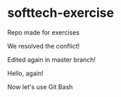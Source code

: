 # softtech-exercise
Repo made for exercises

We resolved the conflict!

Edited again in master branch!

Hello, again!

Now let's use Git Bash